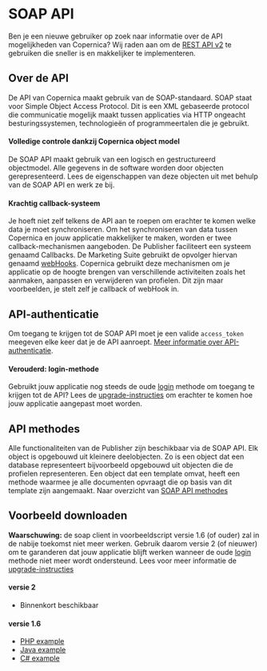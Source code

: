 # SOAP API
Ben je een nieuwe gebruiker op zoek naar informatie over de API mogelijkheden 
van Copernica? Wij raden aan om de [REST API v2](./restv2/rest-api.md "REST-API") 
te gebruiken die sneller is en makkelijker te implementeren.

## Over de API
De API van Copernica maakt gebruik van de SOAP-standaard. SOAP staat voor 
Simple Object Access Protocol. Dit is een XML gebaseerde protocol die 
communicatie mogelijk maakt tussen applicaties via HTTP ongeacht besturingssystemen, 
technologieën of programmeertalen die je gebruikt.

#### Volledige controle dankzij Copernica object model
De SOAP API maakt gebruik van een logisch en gestructureerd objectmodel. 
Alle gegevens in de software worden door objecten gerepresenteerd. Lees 
de eigenschappen van deze objecten uit met behulp van de SOAP API en werk 
ze bij. 

#### Krachtig callback-systeem
Je hoeft niet zelf telkens de API aan te roepen om erachter te komen welke 
data je moet synchroniseren. Om het synchroniseren van data tussen Copernica 
en jouw applicatie makkelijker te maken, worden er twee callback-mechanismen 
aangeboden. De Publisher faciliteert een systeem genaamd Callbacks. 
De Marketing Suite gebruikt de opvolger hiervan genaamd [webHooks](./webhooks.md).
Copernica gebruikt deze mechanismen om je applicatie op de hoogte brengen 
van verschillende activiteiten zoals het aanmaken, aanpassen en verwijderen
van profielen. Dit zijn maar voorbeelden, je stelt zelf je callback of webHook 
in.

## API-authenticatie
Om toegang te krijgen tot de SOAP API moet je een valide `access_token` meegeven
elke keer dat je de API aanroept. [Meer informatie over API-authenticatie](./soap-api-authentication.md "SOAP API-authenticatie").

#### Verouderd: login-methode
Gebruikt jouw applicatie nog steeds de oude [login](https://www.copernica.com/nl/support/apireference/login) methode
om toegang te krijgen tot de API? Lees de [upgrade-instructies](./soap-api-upgrade-login.md "Upgrade SOAP login") 
om erachter te komen hoe jouw applicatie aangepast moet worden.

## API methodes
Alle functionaliteiten van de Publisher zijn beschikbaar via de SOAP API. 
Elk object is opgebouwd uit kleinere deelobjecten. Zo is een object dat 
een database representeert bijvoorbeeld opgebouwd uit objecten die de 
profielen representeren. Een object dat een template omvat, heeft een 
methode waarmee je alle documenten opvraagt die op basis van dit template 
zijn aangemaakt. Naar overzicht van [SOAP API methodes](https://www.copernica.com/nl/support/apireference "SOAP API methodes")

## Voorbeeld downloaden
**Waarschuwing:** de soap client in voorbeeldscript versie 1.6 (of ouder) 
zal in de nabije toekomst niet meer werken. Gebruik daarom versie 2 (of nieuwer)
om te garanderen dat jouw applicatie blijft werken wanneer de oude [login](https://www.copernica.com/nl/support/apireference/login) methode
niet meer wordt ondersteund. Lees voor meer informatie de [upgrade-instructies](./soap-api-upgrade-login.md "Upgrade SOAP login")

#### versie 2
- Binnenkort beschikbaar

#### versie 1.6
- [PHP example](../downloads/soaptest_php_1-6.zip "SOAP API example script for PHP")
- [Java example](../downloads/soaptest_java.zip "SOAP API example script for Java")
- [C\# example](../downloads/soaptest_cs.zip "SOAP API example script for C#")
